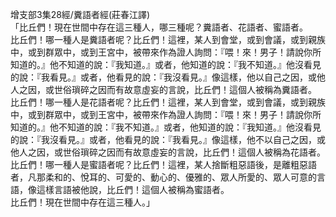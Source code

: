 增支部3集28經/糞語者經(莊春江譯)  
「比丘們！現在世間中存在這三種人，哪三種呢？糞語者、花語者、蜜語者。  
比丘們！哪一種人是糞語者呢？比丘們！這裡，某人到會堂，或到會議，或到親族中，或到群眾中，或到王宮中，被帶來作為證人詢問：『喂！來！男子！請說你所知道的。』他不知道的說：『我知道。』或者，他知道的說：『我不知道。』他沒看見的說：『我看見。』或者，他看見的說：『我沒看見。』像這樣，他以自己之因，或他人之因，或世俗瑣碎之因而有故意虛妄的言說，比丘們！這個人被稱為糞語者。  
比丘們！哪一種人是花語者呢？比丘們！這裡，某人到會堂，或到會議，或到親族中，或到群眾中，或到王宮中，被帶來作為證人詢問：『喂！來！男子！請說你所知道的。』他不知道的說：『我不知道。』或者，他知道的說：『我知道。』他沒看見的說：『我沒看見。』或者，他看見的說：『我看見。』像這樣，他不以自己之因，或他人之因，或世俗瑣碎之因而有故意虛妄的言說，比丘們！這個人被稱為花語者。  
比丘們！哪一種人是蜜語者呢？比丘們！這裡，某人捨斷粗惡語後，是離粗惡語者，凡那柔和的、悅耳的、可愛的、動心的、優雅的、眾人所愛的、眾人可意的言語，像這樣言語被他說，比丘們！這個人被稱為蜜語者。  
比丘們！現在世間中存在這三種人。」  
  
  
